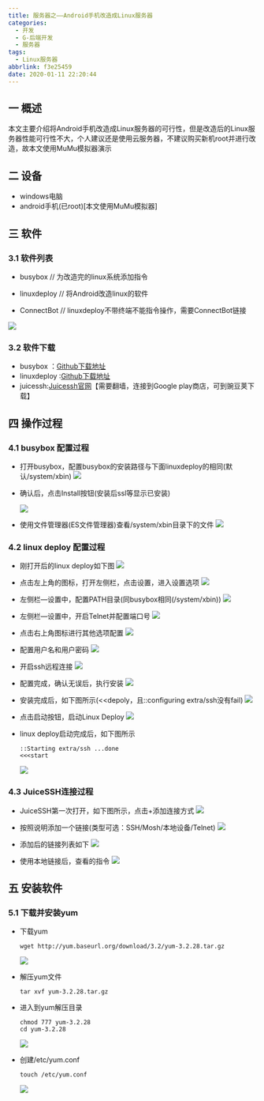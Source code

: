 ```yaml
---
title: 服务器之——Android手机改造成Linux服务器
categories:
  - 开发
  - G-后端开发
  - 服务器
tags:
  - Linux服务器
abbrlink: f3e25459
date: 2020-01-11 22:20:44
---
```

## 一 概述
本文主要介绍将Android手机改造成Linux服务器的可行性，但是改造后的Linux服务器性能可行性不大，个人建议还是使用云服务器，不建议购买新机root并进行改造，故本文使用MuMu模拟器演示  

<!--more-->

## 二 设备

* windows电脑
* android手机(已root)[本文使用MuMu模拟器]

## 三 软件

### 3.1 软件列表

* busybox       //  为改造完的linux系统添加指令

* linuxdeploy   //  将Android改造linux的软件
* ConnectBot   // linuxdeploy不带终端不能指令操作，需要ConnectBot链接

![][4]

### 3.2 软件下载

* busybox ：[Github下载地址][1]
* linuxdeploy :[Github下载地址][2]
* juicessh:[Juicessh官网][3]【需要翻墙，连接到Google play商店，可到豌豆荚下载】

## 四 操作过程

### 4.1 busybox 配置过程

* 打开busybox，配置busybox的安装路径与下面linuxdeploy的相同(默认/system/xbin)
![][5]

* 确认后，点击Install按钮(安装后ssl等显示已安装)

  ![][6]

* 使用文件管理器(ES文件管理器)查看/system/xbin目录下的文件
![][7]

### 4.2 linux deploy 配置过程

* 刚打开后的linux deploy如下图
![][8]

* 点击左上角的图标，打开左侧栏，点击设置，进入设置选项
![][9]

* 左侧栏—设置中，配置PATH目录(同busybox相同(/system/xbin))
![][10]
*  左侧栏—设置中，开启Telnet并配置端口号
![][11]

* 点击右上角图标进行其他选项配置
![][12]
* 配置用户名和用户密码
![][13]

* 开启ssh远程连接
![][14]

* 配置完成，确认无误后，执行安装
![][15]

* 安装完成后，如下图所示(<<depoly，且::configuring extra/ssh没有fail)
![][16]
* 点击启动按钮，启动Linux Deploy
![][17]

* linux deploy启动完成后，如下图所示

  ```
  ::Starting extra/ssh ...done
  <<<start
  ```

  ![][18]

### 4.3 JuiceSSH连接过程

* JuiceSSH第一次打开，如下图所示，点击+添加连接方式
![][19]

* 按照说明添加一个链接(类型可选：SSH/Mosh/本地设备/Telnet)
![][20]

* 添加后的链接列表如下
![][21]
* 使用本地链接后，查看的指令
![][22]

## 五 安装软件

### 5.1 下载并安装yum

* 下载yum

  ```
  wget http://yum.baseurl.org/download/3.2/yum-3.2.28.tar.gz
  ```

  ![][23]

* 解压yum文件

  ```
  tar xvf yum-3.2.28.tar.gz
  ```

* 进入到yum解压目录

  ```
  chmod 777 yum-3.2.28
  cd yum-3.2.28
  ```

  ![][24]

* 创建/etc/yum.conf

  ```
  touch /etc/yum.conf
  ```

  ![][25]



[1]:https://github.com/meefik/busybox/releases
[2]: https://github.com/meefik/linuxdeploy/releases
[3]:https://www.juicessh.com/
[4]:https://fastly.jsdelivr.net/gh/PGzxc/CDN@master/blog-image//service-android-software-list.png
[5]:https://fastly.jsdelivr.net/gh/PGzxc/CDN@master/blog-image//busy-install-path.png
[6]:https://fastly.jsdelivr.net/gh/PGzxc/CDN@master/blog-image//busy-install-ssh-helper.png
[7]:https://fastly.jsdelivr.net/gh/PGzxc/CDN@master/blog-image//busy-xbin-cmders.png
[8]:https://fastly.jsdelivr.net/gh/PGzxc/CDN@master/blog-image//linux-deploy-open.png
[9]:https://fastly.jsdelivr.net/gh/PGzxc/CDN@master/blog-image//linux-deploy-left-setting-open.png
[10]:https://fastly.jsdelivr.net/gh/PGzxc/CDN@master/blog-image//linux-deploy-path-add-xbin.png
[11]:https://fastly.jsdelivr.net/gh/PGzxc/CDN@master/blog-image//linux-deploy-telnet-port-23.png
[12]:https://fastly.jsdelivr.net/gh/PGzxc/CDN@master/blog-image//linux-deploy-main-seting.png
[13]:https://fastly.jsdelivr.net/gh/PGzxc/CDN@master/blog-image//linux-deploy-main-change-password.png
[14]:https://fastly.jsdelivr.net/gh/PGzxc/CDN@master/blog-image//linux-deploy-main-ssh-open.png
[15]:https://fastly.jsdelivr.net/gh/PGzxc/CDN@master/blog-image//linux-deploy-install-start.png
[16]:https://fastly.jsdelivr.net/gh/PGzxc/CDN@master/blog-image//linux-depoly-install-depoly-finish.png
[17]:https://fastly.jsdelivr.net/gh/PGzxc/CDN@master/blog-image//linux-deploy-start.png
[18]:https://fastly.jsdelivr.net/gh/PGzxc/CDN@master/blog-image//linux-deploy-start-finish.png
[19]:https://fastly.jsdelivr.net/gh/PGzxc/CDN@master/blog-image//juicessh-first-open.png
[20]:https://fastly.jsdelivr.net/gh/PGzxc/CDN@master/blog-image//juicessh-new-link.png
[21]:https://fastly.jsdelivr.net/gh/PGzxc/CDN@master/blog-image//juice-link-list.png
[22]:https://fastly.jsdelivr.net/gh/PGzxc/CDN@master/blog-image//juice-local-dir.png
[23]:https://fastly.jsdelivr.net/gh/PGzxc/CDN@master/blog-image//juicessh-download-yum.png
[24]:https://fastly.jsdelivr.net/gh/PGzxc/CDN@master/blog-image//juicessh-cd-yum.png
[25]:https://fastly.jsdelivr.net/gh/PGzxc/CDN@master/blog-image//juice-touch-ect-yumconf.png